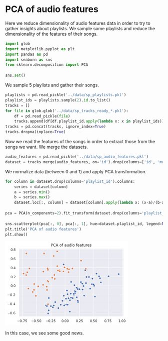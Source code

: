 # PCA of audio features

Here we reduce dimensionality of audio features data in order to try to gather insights about playlists. We sample some playlists and reduce the dimensionality of the features of their songs.


```python
import glob
import matplotlib.pyplot as plt
import pandas as pd
import seaborn as sns
from sklearn.decomposition import PCA

sns.set()
```

We sample 5 playlists and gather their songs.


```python
playlists = pd.read_pickle('../data/sp_playlists.pkl')
playlist_ids = playlists.sample(2).id.to_list()
tracks = []
for file in glob.glob('../data/sp_tracks_ready_*.pkl'):
    df = pd.read_pickle(file)
    tracks.append(df[df.playlist_id.apply(lambda x: x in playlist_ids)][['playlist_id', 'id']])  
tracks = pd.concat(tracks, ignore_index=True)
tracks.dropna(inplace=True)
```

Now we read the features of the songs in order to extract those from the songs we want. We merge the datasets.


```python
audio_features = pd.read_pickle('../data/sp_audio_features.pkl')
dataset = tracks.merge(audio_features, on='id').drop(columns=['id', 'mode', 'time_signature'])
```

We normalize data (between 0 and 1) and apply PCA transformation.


```python
for column in dataset.drop(columns='playlist_id').columns:
    series = dataset[column]
    a = series.min()
    b = series.max()
    dataset.loc[:, column] = dataset[column].apply(lambda x: (x-a)/(b-a))

pca = PCA(n_components=2).fit_transform(dataset.drop(columns='playlist_id'))

sns.scatterplot(pca[:, 0], pca[:, 1], hue=dataset.playlist_id, legend=None)
plt.title('PCA of audio features')
plt.show()
```


![png](output_8_0.png)


In this case, we see some good news.
